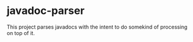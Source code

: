 # javadoc-parser
This project parses javadocs with the intent to do somekind of processing on top of it.
